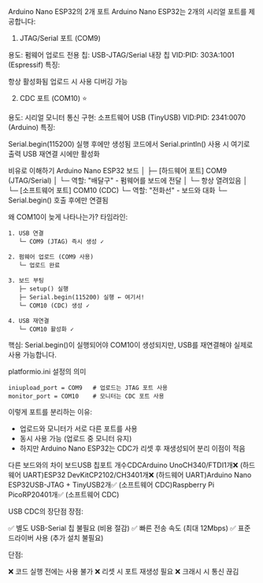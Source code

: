 Arduino Nano ESP32의 2개 포트
Arduino Nano ESP32는 2개의 시리얼 포트를 제공합니다:

1. JTAG/Serial 포트 (COM9)

용도: 펌웨어 업로드 전용
칩: USB-JTAG/Serial 내장 칩
VID:PID: 303A:1001 (Espressif)
특징:

항상 활성화됨
업로드 시 사용
디버깅 가능

2. CDC 포트 (COM10) ⭐

용도: 시리얼 모니터 통신
구현: 소프트웨어 USB (TinyUSB)
VID:PID: 2341:0070 (Arduino)
특징:

Serial.begin(115200) 실행 후에만 생성됨
코드에서 Serial.println() 사용 시 여기로 출력
USB 재연결 시에만 활성화


비유로 이해하기
Arduino Nano ESP32 보드
│
├─ [하드웨어 포트] COM9 (JTAG/Serial)
│   └─ 역할: "배달구" - 펌웨어를 보드에 전달
│   └─ 항상 열려있음
│
└─ [소프트웨어 포트] COM10 (CDC)
    └─ 역할: "전화선" - 보드와 대화
    └─ Serial.begin() 호출 후에만 연결됨

왜 COM10이 늦게 나타나는가?
타임라인:
```
1. USB 연결
   └─ COM9 (JTAG) 즉시 생성 ✓

2. 펌웨어 업로드 (COM9 사용)
   └─ 업로드 완료

3. 보드 부팅
   ├─ setup() 실행
   ├─ Serial.begin(115200) 실행 ← 여기서!
   └─ COM10 (CDC) 생성 ✓

4. USB 재연결
   └─ COM10 활성화 ✓
```
핵심: Serial.begin()이 실행되어야 COM10이 생성되지만, USB를 재연결해야 실제로 사용 가능합니다.

platformio.ini 설정의 의미
```
iniupload_port = COM9   # 업로드는 JTAG 포트 사용
monitor_port = COM10    # 모니터는 CDC 포트 사용
```
이렇게 포트를 분리하는 이유:
- 업로드와 모니터가 서로 다른 포트를 사용
- 동시 사용 가능 (업로드 중 모니터 유지)
- 하지만 Arduino Nano ESP32는 CDC가 리셋 후 재생성되어 분리 이점이 적음


다른 보드와의 차이
보드USB 칩포트 개수CDCArduino UnoCH340/FTDI1개❌ (하드웨어 UART)ESP32 DevKitCP2102/CH3401개❌ (하드웨어 UART)Arduino Nano ESP32USB-JTAG + TinyUSB2개✅ (소프트웨어 CDC)Raspberry Pi PicoRP20401개✅ (소프트웨어 CDC)

USB CDC의 장단점
장점:

✅ 별도 USB-Serial 칩 불필요 (비용 절감)
✅ 빠른 전송 속도 (최대 12Mbps)
✅ 표준 드라이버 사용 (추가 설치 불필요)

단점:

❌ 코드 실행 전에는 사용 불가
❌ 리셋 시 포트 재생성 필요
❌ 크래시 시 통신 끊김